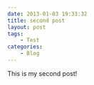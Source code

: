 ```yaml
---
date: 2013-01-03 19:33:32
title: second post
layout: post
tags:
    - Test
categories:
    - Blog
---
```

This is my second post!
